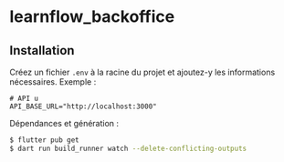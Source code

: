 # learnflow_backoffice

## Installation
Créez un fichier `.env` à la racine du projet et ajoutez-y les informations nécessaires. Exemple :

```
# API u
API_BASE_URL="http://localhost:3000"
```

Dépendances et génération :
```bash
$ flutter pub get
$ dart run build_runner watch --delete-conflicting-outputs
```
